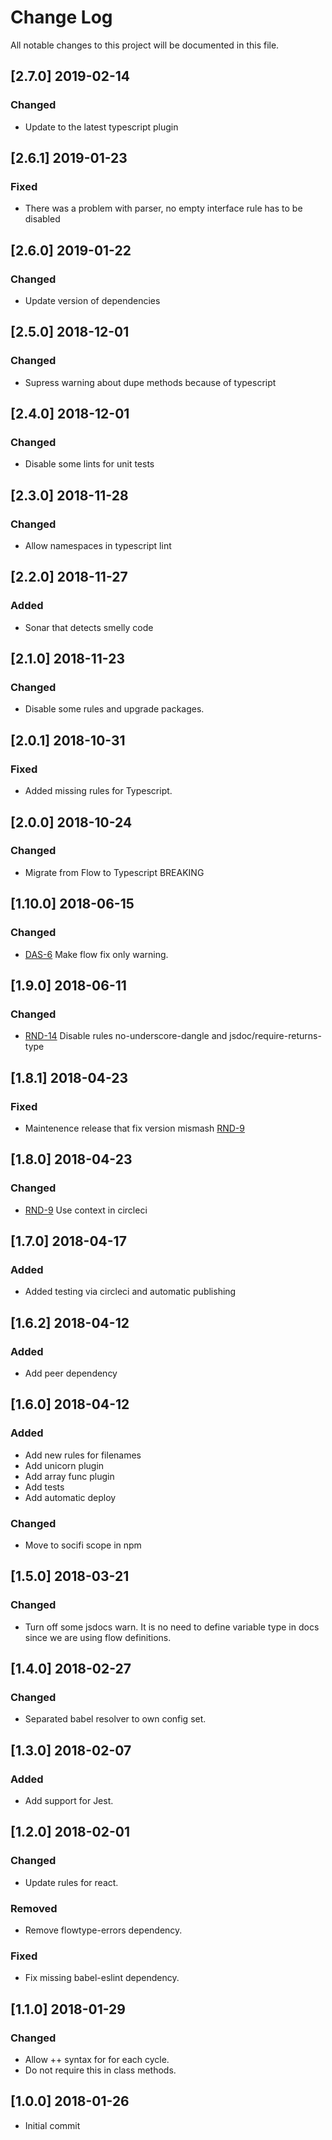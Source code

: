 # Change Log
All notable changes to this project will be documented in this file.

## [2.7.0] 2019-02-14
### Changed
- Update to the latest typescript plugin

## [2.6.1] 2019-01-23
### Fixed
- There was a problem with parser, no empty interface rule has to be disabled

## [2.6.0] 2019-01-22
### Changed
- Update version of dependencies

## [2.5.0] 2018-12-01
### Changed
- Supress warning about dupe methods because of typescript

## [2.4.0] 2018-12-01
### Changed
- Disable some lints for unit tests

## [2.3.0] 2018-11-28
### Changed
- Allow namespaces in typescript lint

## [2.2.0] 2018-11-27
### Added
- Sonar that detects smelly code

## [2.1.0] 2018-11-23
### Changed
- Disable some rules and upgrade packages.

## [2.0.1] 2018-10-31
### Fixed
- Added missing rules for Typescript.

## [2.0.0] 2018-10-24
### Changed
- Migrate from Flow to Typescript BREAKING

## [1.10.0] 2018-06-15
### Changed
- [DAS-6](https://socifi.atlassian.net/browse/DAS-6) Make flow fix only warning.

## [1.9.0] 2018-06-11
### Changed
- [RND-14](https://socifi.atlassian.net/browse/RND-14) Disable rules no-underscore-dangle and jsdoc/require-returns-type

## [1.8.1] 2018-04-23
### Fixed
- Maintenence release that fix version mismash [RND-9](https://socifi.atlassian.net/browse/RND-9)

## [1.8.0] 2018-04-23
### Changed
- [RND-9](https://socifi.atlassian.net/browse/RND-9) Use context in circleci

## [1.7.0] 2018-04-17
### Added
- Added testing via circleci and automatic publishing

## [1.6.2] 2018-04-12
### Added
- Add peer dependency

## [1.6.0] 2018-04-12
### Added
- Add new rules for filenames
- Add unicorn plugin
- Add array func plugin
- Add tests
- Add automatic deploy

### Changed
- Move to socifi scope in npm

## [1.5.0] 2018-03-21
### Changed
- Turn off some jsdocs warn. It is no need to define variable type in docs since we are using flow definitions.

## [1.4.0] 2018-02-27
### Changed
- Separated babel resolver to own config set.

## [1.3.0] 2018-02-07
### Added
- Add support for Jest.

## [1.2.0] 2018-02-01
### Changed
- Update rules for react.

### Removed
- Remove flowtype-errors dependency.

### Fixed
- Fix missing babel-eslint dependency.

## [1.1.0] 2018-01-29
### Changed
- Allow ++ syntax for for each cycle.
- Do not require this in class methods.

## [1.0.0] 2018-01-26
- Initial commit
